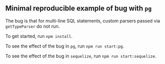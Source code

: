 ## Minimal reproducible example of bug with `pg`

The bug is that for multi-line SQL statements, custom parsers passed via `getTypeParser` do not run.

To get started, run `npm install`.

To see the effect of the bug in `pg`, run `npm run start:pg`.

To see the effect of the bug in `sequelize`, run `npm run start:sequelize`.